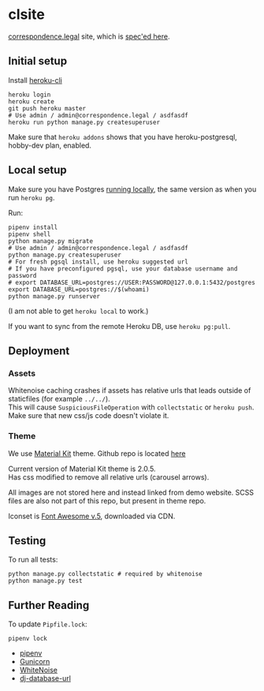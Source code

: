 # clsite

[correspondence.legal](https://correspondence.legal) site, which
is [spec'ed
here](https://docs.google.com/document/d/1l4YzSrk06nKaHGVJzOCbBEWKw9peXhWLhETk6y3_9wM/edit).

## Initial setup

Install [heroku-cli](https://devcenter.heroku.com/articles/heroku-cli#download-and-install)

```
heroku login
heroku create
git push heroku master
# Use admin / admin@correspondence.legal / asdfasdf
heroku run python manage.py createsuperuser
```

Make sure that `heroku addons` shows that you have
heroku-postgresql, hobby-dev plan, enabled.

## Local setup

Make sure you have Postgres [running
locally](https://devcenter.heroku.com/articles/heroku-postgresql#local-setup),
the same version as when you run `heroku pg`.

Run:
```
pipenv install
pipenv shell
python manage.py migrate
# Use admin / admin@correspondence.legal / asdfasdf
python manage.py createsuperuser
# For fresh pgsql install, use heroku suggested url
# If you have preconfigured pgsql, use your database username and password
# export DATABASE_URL=postgres://USER:PASSWORD@127.0.0.1:5432/postgres
export DATABASE_URL=postgres://$(whoami)
python manage.py runserver
```

(I am not able to get `heroku local` to work.)

If you want to sync from the remote Heroku DB, use `heroku pg:pull`.

## Deployment

### Assets

Whitenoise caching crashes if assets has relative urls that leads outside of staticfiles (for example `../../`).  
This will cause `SuspiciousFileOperation` with `collectstatic` or `heroku push`.  
Make sure that new css/js code doesn't violate it.

### Theme

We use [Material Kit](https://demos.creative-tim.com/material-kit/index.html) theme. Github repo is located [here](https://github.com/creativetimofficial/material-kit)

Current version of Material Kit theme is 2.0.5.  
Has css modified to remove all relative urls (carousel arrows).

All images are not stored here and instead linked from demo website. SCSS files are also not part of this repo, but present in theme repo.

Iconset is [Font Awesome v.5](https://fontawesome.com/), downloaded via CDN.

## Testing

To run all tests:
```
python manage.py collectstatic # required by whitenoise
python manage.py test
```

## Further Reading

To update `Pipfile.lock`:
```
pipenv lock
```

- [pipenv](https://docs.pipenv.org/en/latest/)
- [Gunicorn](https://warehouse.python.org/project/gunicorn/)
- [WhiteNoise](https://warehouse.python.org/project/whitenoise/)
- [dj-database-url](https://warehouse.python.org/project/dj-database-url/)
